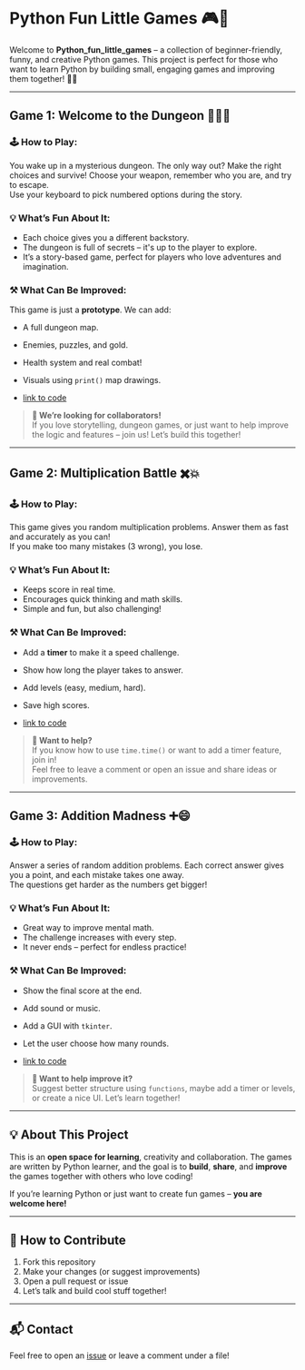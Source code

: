 # Python Fun Little Games 🎮🐍

Welcome to **Python_fun_little_games** – a collection of beginner-friendly, funny, and creative Python games. This project is perfect for those who want to learn Python by building small, engaging games and improving them together! 🧠✨

---

## Game 1: **Welcome to the Dungeon** 🧟‍♂️🔪

### 🕹 How to Play:
You wake up in a mysterious dungeon. The only way out? Make the right choices and survive! Choose your weapon, remember who you are, and try to escape.  
Use your keyboard to pick numbered options during the story.

### 💡 What’s Fun About It:
- Each choice gives you a different backstory.
- The dungeon is full of secrets – it's up to the player to explore.
- It’s a story-based game, perfect for players who love adventures and imagination.

### ⚒️ What Can Be Improved:
This game is just a **prototype**. We can add:
- A full dungeon map.
- Enemies, puzzles, and gold.
- Health system and real combat!
- Visuals using `print()` map drawings.

- [link to code](https://github.com/Daniel-Gamov/Python_fun_litle_games/blob/main/Python_games/Dungeon%20game.py)

> **👥 We’re looking for collaborators!**  
> If you love storytelling, dungeon games, or just want to help improve the logic and features – join us! Let’s build this together!

---

## Game 2: **Multiplication Battle** ✖️💥

### 🕹 How to Play:
This game gives you random multiplication problems. Answer them as fast and accurately as you can!  
If you make too many mistakes (3 wrong), you lose.

### 💡 What’s Fun About It:
- Keeps score in real time.
- Encourages quick thinking and math skills.
- Simple and fun, but also challenging!

### ⚒️ What Can Be Improved:
- Add a **timer** to make it a speed challenge.
- Show how long the player takes to answer.
- Add levels (easy, medium, hard).
- Save high scores.

- [link to code](https://github.com/Daniel-Gamov/Python_fun_litle_games/blob/main/Python_games/Multiplication_Table.py)

> **👥 Want to help?**  
> If you know how to use `time.time()` or want to add a timer feature, join in!  
> Feel free to leave a comment or open an issue and share ideas or improvements.  

---

## Game 3: **Addition Madness** ➕😄

### 🕹 How to Play:
Answer a series of random addition problems. Each correct answer gives you a point, and each mistake takes one away.  
The questions get harder as the numbers get bigger!

### 💡 What’s Fun About It:
- Great way to improve mental math.
- The challenge increases with every step.
- It never ends – perfect for endless practice!

### ⚒️ What Can Be Improved:
- Show the final score at the end.
- Add sound or music.
- Add a GUI with `tkinter`.
- Let the user choose how many rounds.

- [link to code](https://github.com/Daniel-Gamov/Python_fun_litle_games/blob/main/Python_games/QUIS.py)

> **💬 Want to help improve it?**  
> Suggest better structure using `functions`, maybe add a timer or levels, or create a nice UI. Let’s learn together!

---

## 💡 About This Project

This is an **open space for learning**, creativity and collaboration. The games are written by Python learner, and the goal is to **build**, **share**, and **improve** the games together with others who love coding!

If you’re learning Python or just want to create fun games – **you are welcome here!**

---

## 🤝 How to Contribute

1. Fork this repository
2. Make your changes (or suggest improvements)
3. Open a pull request or issue
4. Let’s talk and build cool stuff together!

---

## 📬 Contact

Feel free to open an [issue](https://github.com/your-username/Python_fun_little_games/issues) or leave a comment under a file!

